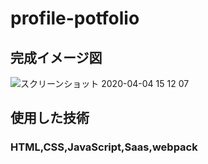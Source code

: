 # profile-potfolio
## 完成イメージ図
![スクリーンショット 2020-04-04 15 12 07](https://user-images.githubusercontent.com/61375806/78420158-958e1280-7687-11ea-8b75-5397e62f25d7.png)
## 使用した技術
### HTML,CSS,JavaScript,Saas,webpack
